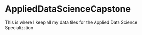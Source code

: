 # AppliedDataScienceCapstone
This is where I keep all my data files for the Applied Data Science Specialization
